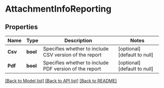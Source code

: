 # AttachmentInfoReporting

## Properties
Name | Type | Description | Notes
------------ | ------------- | ------------- | -------------
**Csv** | **bool** | Specifies whether to include CSV version of the report | [optional] [default to null]
**Pdf** | **bool** | Specifies whether to include PDF version of the report | [optional] [default to null]

[[Back to Model list]](../README.md#documentation-for-models) [[Back to API list]](../README.md#documentation-for-api-endpoints) [[Back to README]](../README.md)


